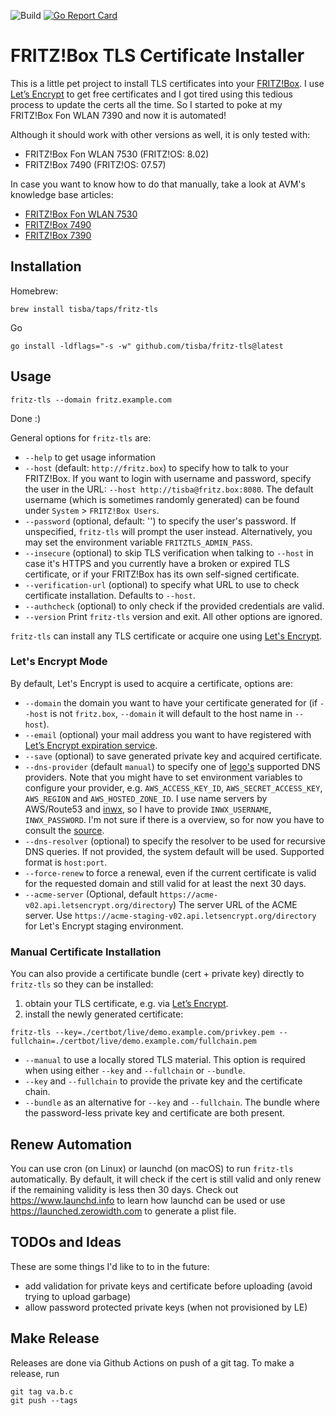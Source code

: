 <!-- markdownlint-disable MD039 MD041 -->
![Build](https://github.com/tisba/fritz-tls/workflows/Go/badge.svg)
[ ![Go Report Card](https://goreportcard.com/badge/github.com/tisba/fritz-tls)](https://goreportcard.com/report/github.com/tisba/fritz-tls)
<!-- markdownlint-enable MD039 MD041 -->

# FRITZ!Box TLS Certificate Installer

This is a little pet project to install TLS certificates into your [FRITZ!Box](https://en.wikipedia.org/wiki/Fritz!Box). I use [Let’s Encrypt](https://letsencrypt.org/) to get free certificates and I got tired using this tedious process to update the certs all the time. So I started to poke at my FRITZ!Box Fon WLAN 7390 and now it is automated!

Although it should work with other versions as well, it is only tested with:

* FRITZ!Box Fon WLAN 7530 (FRITZ!OS: 8.02)
* FRITZ!Box 7490 (FRITZ!OS: 07.57)

In case you want to know how to do that manually, take a look at AVM's knowledge base articles:

* [FRITZ!Box Fon WLAN 7530](https://en.avm.de/service/knowledge-base/dok/FRITZ-Box-7530/1525_Importing-your-own-certificate-to-the-FRITZ-Box/)
* [FRITZ!Box 7490](https://en.avm.de/service/knowledge-base/dok/FRITZ-Box-7490/1525_Importing-your-own-certificate-to-the-FRITZ-Box/)
* [FRITZ!Box 7390](https://en.avm.de/service/knowledge-base/dok/FRITZ-Box-7390-int/1525_Importing-your-own-certificate-to-the-FRITZ-Box/)

## Installation

Homebrew:

```console
brew install tisba/taps/fritz-tls
```

Go

```console
go install -ldflags="-s -w" github.com/tisba/fritz-tls@latest
```

## Usage

```console
fritz-tls --domain fritz.example.com
```

Done :)

General options for `fritz-tls` are:

* `--help` to get usage information
* `--host` (default: `http://fritz.box`) to specify how to talk to your FRITZ!Box. If you want to login with username and password, specify the user in the URL: `--host http://tisba@fritz.box:8080`. The default username (which is sometimes randomly generated) can be found under `System` > `FRITZ!Box Users`.
* `--password` (optional, default: '') to specify the user's password. If unspecified, `fritz-tls` will prompt the user instead. Alternatively, you may set the environment variable `FRITZTLS_ADMIN_PASS`.
* `--insecure` (optional) to skip TLS verification when talking to `--host` in case it's HTTPS and you currently have a broken or expired TLS certificate, or if your FRITZ!Box has its own self-signed certificate.
* `--verification-url` (optional) to specify what URL to use to check certificate installation. Defaults to `--host`.
* `--authcheck` (optional) to only check if the provided credentials are valid.
* `--version` Print `fritz-tls` version and exit. All other options are ignored.

`fritz-tls` can install any TLS certificate or acquire one using [Let's Encrypt](https://letsencrypt.org).

### Let's Encrypt Mode

By default, Let's Encrypt is used to acquire a certificate, options are:

* `--domain` the domain you want to have your certificate generated for (if `--host` is not `fritz.box`, `--domain` it will default to the host name in `--host`).
* `--email` (optional) your mail address you want to have registered with [Let’s Encrypt expiration service](https://letsencrypt.org/docs/expiration-emails/).
* `--save` (optional) to save generated private key and acquired certificate.
* `--dns-provider` (default `manual`) to specify one of [lego's](https://github.com/xenolf/lego/tree/master/providers/dns) supported DNS providers. Note that you might have to set environment variables to configure your provider, e.g. `AWS_ACCESS_KEY_ID`, `AWS_SECRET_ACCESS_KEY`, `AWS_REGION` and `AWS_HOSTED_ZONE_ID`. I use name servers by AWS/Route53 and [inwx](https://github.com/xenolf/lego/blob/master/providers/dns/inwx/inwx.go), so I have to provide `INWX_USERNAME`, `INWX_PASSWORD`. I'm not sure if there is a overview, so for now you have to consult the [source](https://github.com/xenolf/lego/tree/master/providers/dns).
* `--dns-resolver` (optional) to specify the resolver to be used for recursive DNS queries. If not provided, the system default will be used. Supported format is `host:port`.
* `--force-renew` to force a renewal, even if the current certificate is valid for the requested domain and still valid for at least the next 30 days.
* `--acme-server` (Optional, default `https://acme-v02.api.letsencrypt.org/directory`) The server URL of the ACME server. Use `https://acme-staging-v02.api.letsencrypt.org/directory` for Let's Encrypt staging environment.

### Manual Certificate Installation

You can also provide a certificate bundle (cert + private key) directly to `fritz-tls` so they can be installed:

1. obtain your TLS certificate, e.g. via [Let’s Encrypt](https://letsencrypt.org/).
1. install the newly generated certificate:

```console
fritz-tls --key=./certbot/live/demo.example.com/privkey.pem --fullchain=./certbot/live/demo.example.com/fullchain.pem
```

* `--manual` to use a locally stored TLS material. This option is required when using either `--key` and `--fullchain` or `--bundle`.
* `--key` and `--fullchain` to provide the private key and the certificate chain.
* `--bundle` as an alternative for `--key` and `--fullchain`. The bundle where the password-less private key and certificate are both present.

## Renew Automation

You can use cron (on Linux) or launchd (on macOS) to run `fritz-tls` automatically. By default, it will check if the cert is still valid and only renew if the remaining validity is less then 30 days. Check out <https://www.launchd.info> to learn how launchd can be used or use <https://launched.zerowidth.com> to generate a plist file.

## TODOs and Ideas

These are some things I'd like to to in the future:

* add validation for private keys and certificate before uploading (avoid trying to upload garbage)
* allow password protected private keys (when not provisioned by LE)

## Make Release

Releases are done via Github Actions on push of a git tag. To make a release, run

```terminal
git tag va.b.c
git push --tags
```
